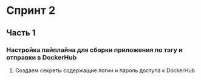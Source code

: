 # Спринт 2
## Часть 1
### Настройка пайплайна для сборки приложения по тэгу и отправки в DockerHub

1. Создаем секреты содержащие логин и пароль доступа к DockerHub
